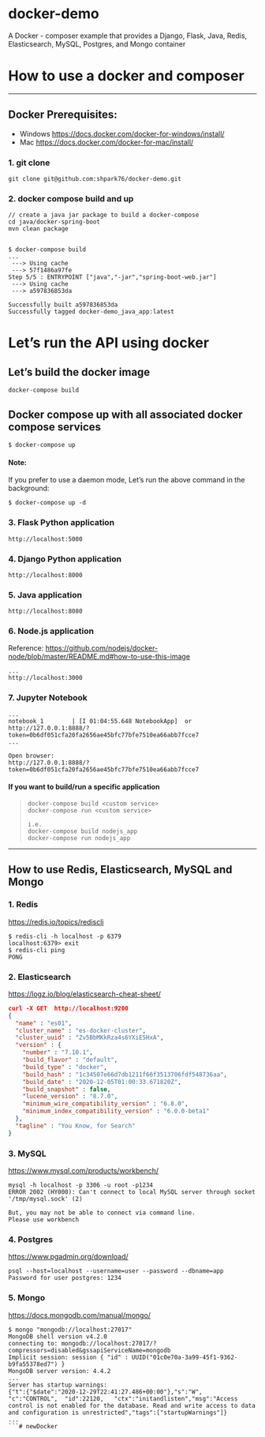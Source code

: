 # docker-demo
A Docker - composer example that provides a Django, Flask, Java, Redis, Elasticsearch, MySQL, Postgres, and Mongo container

# How to use a docker and composer
---
## Docker Prerequisites:
- Windows
https://docs.docker.com/docker-for-windows/install/
- Mac
https://docs.docker.com/docker-for-mac/install/


### 1. git clone
```
git clone git@github.com:shpark76/docker-demo.git
```

### 2. docker compose build and up 
```
// create a java jar package to build a docker-compose
cd java/docker-spring-boot
mvn clean package


$ docker-compose build
...
 ---> Using cache
 ---> 57f1486a97fe
Step 5/5 : ENTRYPOINT ["java","-jar","spring-boot-web.jar"]
 ---> Using cache
 ---> a597836853da

Successfully built a597836853da
Successfully tagged docker-demo_java_app:latest
```

# Let’s run the API using docker
## Let’s build the docker image
```
docker-compose build
```

## Docker compose up with all associated docker compose services
```
$ docker-compose up
```
#### Note:
If you prefer to use a daemon mode, Let’s run the above command in the background:
```
$ docker-compose up -d
```

### 3. Flask Python application
```
http://localhost:5000
```

### 4. Django Python application
```
http://localhost:8000
```

### 5. Java application
```
http://localhost:8080
```  

### 6. Node.js application
Reference: https://github.com/nodejs/docker-node/blob/master/README.md#how-to-use-this-image
```
...
http://localhost:3000
```  

### 7. Jupyter Notebook
```
...
notebook_1        | [I 01:04:55.648 NotebookApp]  or http://127.0.0.1:8888/?token=0b6df051cfa20fa2656ae45bfc77bfe7510ea66abb7fcce7
...

Open browser:
http://127.0.0.1:8888/?token=0b6df051cfa20fa2656ae45bfc77bfe7510ea66abb7fcce7
```


#### If you want to build/run a specific application
> ```
> docker-compose build <custom service>
> docker-compose run <custom service>
> 
> i.e. 
> docker-compose build nodejs_app
> docker-compose run nodejs_app
> ```

---
## How to use Redis, Elasticsearch, MySQL and Mongo
### 1. Redis
https://redis.io/topics/rediscli
```
$ redis-cli -h localhost -p 6379
localhost:6379> exit
$ redis-cli ping
PONG
```

### 2. Elasticsearch
https://logz.io/blog/elasticsearch-cheat-sheet/
```json
curl -X GET  http://localhost:9200
{
  "name" : "es01",
  "cluster_name" : "es-docker-cluster",
  "cluster_uuid" : "Zv5BbMKkRza4s6YXiE5HxA",
  "version" : {
    "number" : "7.10.1",
    "build_flavor" : "default",
    "build_type" : "docker",
    "build_hash" : "1c34507e66d7db1211f66f3513706fdf548736aa",
    "build_date" : "2020-12-05T01:00:33.671820Z",
    "build_snapshot" : false,
    "lucene_version" : "8.7.0",
    "minimum_wire_compatibility_version" : "6.8.0",
    "minimum_index_compatibility_version" : "6.0.0-beta1"
  },
  "tagline" : "You Know, for Search"
}
```

### 3. MySQL
https://www.mysql.com/products/workbench/
```
mysql -h localhost -p 3306 -u root -p1234
ERROR 2002 (HY000): Can't connect to local MySQL server through socket '/tmp/mysql.sock' (2)

But, you may not be able to connect via command line.
Please use workbench
```

### 4. Postgres
https://www.pgadmin.org/download/
```
psql --host=localhost --username=user --password --dbname=app
Password for user postgres: 1234
```

### 5. Mongo
https://docs.mongodb.com/manual/mongo/
```
$ mongo "mongodb://localhost:27017"
MongoDB shell version v4.2.0
connecting to: mongodb://localhost:27017/?compressors=disabled&gssapiServiceName=mongodb
Implicit session: session { "id" : UUID("01c0e70a-3a99-45f1-9362-b9fa55378ed7") }
MongoDB server version: 4.4.2
...
Server has startup warnings:
{"t":{"$date":"2020-12-29T22:41:27.486+00:00"},"s":"W",  "c":"CONTROL",  "id":22120,   "ctx":"initandlisten","msg":"Access control is not enabled for the database. Read and write access to data and configuration is unrestricted","tags":["startupWarnings"]}
...
```# newDocker
